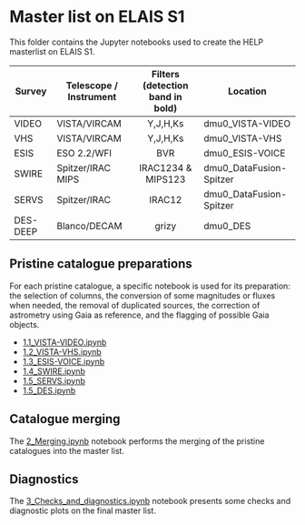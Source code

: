 # Master list on ELAIS S1

This folder contains the Jupyter notebooks used to create the HELP masterlist on
ELAIS S1. 

| Survey     | Telescope / Instrument      |      Filters (detection band in bold)      | Location                    |
|------------|-----------------------------|:------------------------------------------:|-----------------------------|
| VIDEO      | VISTA/VIRCAM	               | Y,J,H,Ks	                                | dmu0_VISTA-VIDEO            | 
| VHS        | VISTA/VIRCAM	               | Y,J,H,Ks	                                | dmu0_VISTA-VHS              |
| ESIS       | ESO 2.2/WFI                 | BVR                                        | dmu0_ESIS-VOICE             |
| SWIRE      | Spitzer/IRAC MIPS           | IRAC1234 & MIPS123                         | dmu0_DataFusion-Spitzer	  | 
| SERVS      | Spitzer/IRAC                | IRAC12                                     | dmu0_DataFusion-Spitzer	  | 
| DES-DEEP   | Blanco/DECAM	               | grizy                                      | dmu0_DES	      |        | 



## Pristine catalogue preparations

For each pristine catalogue, a specific notebook is used for its preparation:
the selection of columns, the conversion of some magnitudes or fluxes when
needed, the removal of duplicated sources, the correction of astrometry using
Gaia as reference, and the flagging of possible Gaia objects.

- [1.1_VISTA-VIDEO.ipynb](1.1_VISTA-VIDEO.ipynb) 
- [1.2_VISTA-VHS.ipynb](1.2_VISTA-VHS.ipynb) 
- [1.3_ESIS-VOICE.ipynb](1.3_ESIS-VOICE.ipynb) 
- [1.4_SWIRE.ipynb](1.4_SWIRE.ipynb) 
- [1.5_SERVS.ipynb](1.5_SERVS.ipynb)
- [1.5_DES.ipynb](1.5_DES.ipynb)

## Catalogue merging

The [2_Merging.ipynb](2_Merging.ipynb) notebook performs the merging of the
pristine catalogues into the master list.

## Diagnostics

The [3_Checks_and_diagnostics.ipynb](3_Checks_and_diagnostics.ipynb) notebook
presents some checks and diagnostic plots on the final master list.


